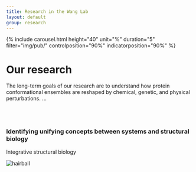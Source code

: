 ```yaml
---
title: Research in the Wang Lab
layout: default
group: research
---
```


{% include carousel.html height="40" unit="%" duration="5" filter="img/pub/" controlposition="90%" indicatorposition="90%" %}

<div class="row">

# Our research
The long-term goals of our research are to understand how protein conformational ensembles are reshaped by chemical, genetic, and physical perturbations. ...

<br>
<br>

</div>

<div class="row">




### Identifying unifying concepts between systems and structural biology

<div class="col-md-7 order-md-2">


Integrative structural biology
</div>

<div class="col-md-5 order-md-1 align-self-center">
<img class="img-fluid" src="/static/img/SERCA_E1_E2_small.gif" alt="hairball">
</div>
</div>
<div class="row">
